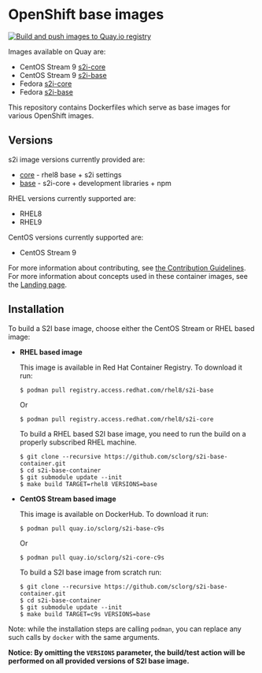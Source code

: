 OpenShift base images
========================================

[![Build and push images to Quay.io registry](https://github.com/sclorg/s2i-base-container/actions/workflows/build-and-push.yml/badge.svg)](https://github.com/sclorg/s2i-base-container/actions/workflows/build-and-push.yml)

Images available on Quay are:
* CentOS Stream 9 [s2i-core](https://quay.io/repository/sclorg/s2i-core-c9s)
* CentOS Stream 9 [s2i-base](https://quay.io/repository/sclorg/s2i-base-c9s)
* Fedora [s2i-core](https://quay.io/repository/fedora/s2i-core)
* Fedora [s2i-base](https://quay.io/repository/fedora/s2i-base)

This repository contains Dockerfiles which serve as base images for various OpenShift images.

Versions
---------------------------------
s2i image versions currently provided are:
* [core](core/README.md) - rhel8 base + s2i settings
* [base](base/README.md) - s2i-core + development libraries + npm

RHEL versions currently supported are:
* RHEL8
* RHEL9

CentOS versions currently supported are:
* CentOS Stream 9

For more information about contributing, see
[the Contribution Guidelines](https://github.com/sclorg/welcome/blob/master/contribution.md).
For more information about concepts used in these container images, see the
[Landing page](https://github.com/sclorg/welcome).


Installation
---------------
To build a S2I base image, choose either the CentOS Stream or RHEL based image:
*  **RHEL based image**

    This image is available in Red Hat Container Registry. To download it run:

    ```
    $ podman pull registry.access.redhat.com/rhel8/s2i-base
    ```

    Or

    ```
    $ podman pull registry.access.redhat.com/rhel8/s2i-core
    ```

    To build a RHEL based S2I base image, you need to run the build on a properly
    subscribed RHEL machine.

    ```
    $ git clone --recursive https://github.com/sclorg/s2i-base-container.git
    $ cd s2i-base-container
    $ git submodule update --init
    $ make build TARGET=rhel8 VERSIONS=base
    ```

*  **CentOS Stream based image**

    This image is available on DockerHub. To download it run:

    ```
    $ podman pull quay.io/sclorg/s2i-base-c9s
    ```

    Or

    ```
    $ podman pull quay.io/sclorg/s2i-core-c9s
    ```

    To build a S2I base image from scratch run:

    ```
    $ git clone --recursive https://github.com/sclorg/s2i-base-container.git
    $ cd s2i-base-container
    $ git submodule update --init
    $ make build TARGET=c9s VERSIONS=base
    ```

Note: while the installation steps are calling `podman`, you can replace any such calls by `docker` with the same arguments.

**Notice: By omitting the `VERSIONS` parameter, the build/test action will be performed
on all provided versions of S2I base image.**


